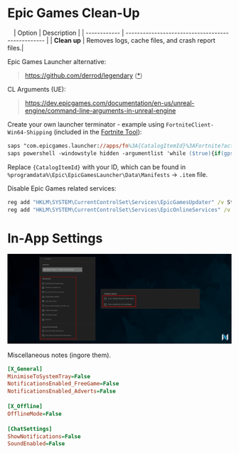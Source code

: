 ﻿
# Epic Games Clean-Up
⠀
| Option       | Description                                       |
| ------------ | ------------------------------------------------- |
| **Clean up** | Removes logs, cache files, and crash report files.|

Epic Games Launcher alternative:
> https://github.com/derrod/legendary ([*](https://github.com/RareDevs/Rare))

CL Arguments (UE):
> https://dev.epicgames.com/documentation/en-us/unreal-engine/command-line-arguments-in-unreal-engine

Create your own launcher terminator - example using `FortniteClient-Win64-Shipping` (included in the [Fortnite Tool](https://github.com/5Noxi/game-tools/blob/main/fortnite/NV-Fortnite-Tool.ps1)):
```ps
saps "com.epicgames.launcher://apps/fn%3A{CatalogItemId}%3AFortnite?action=launch&silent=true"
saps powershell -windowstyle hidden -argumentlist 'while ($true){if(gps FortniteClient-Win64-Shipping -ea silentlycontinue){kill -name EpicGamesLauncher -force -ea silentlycontinue;break};sleep 1}'
```
Replace `{CatalogItemId}` with your ID, which can be found in `%programdata%\Epic\EpicGamesLauncher\Data\Manifests` -> `.item` file.

Disable Epic Games related services:
```bat
reg add "HKLM\SYSTEM\CurrentControlSet\Services\EpicGamesUpdater" /v Start /t REG_DWORD /d 4 /f
reg add "HKLM\SYSTEM\CurrentControlSet\Services\EpicOnlineServices" /v Start /t REG_DWORD /d 4 /f
```

# In-App Settings

![](https://github.com/5Noxi/app-tools/blob/main/epic-games/media/epic.png?raw=true)

Miscellaneous notes (ingore them).

```ini
[X_General]
MinimiseToSystemTray=False
NotificationsEnabled_FreeGame=False
NotificationsEnabled_Adverts=False

[X_Offline]
OfflineMode=False

[ChatSettings]
ShowNotifications=False
SoundEnabled=False
```
